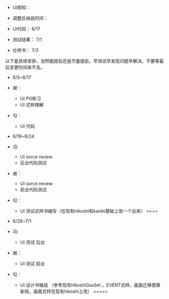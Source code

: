 
+ UI周知：

+ 调整后纳品时间：
+ UI代码：    6/17
+ 测试结果： 7/1
+ 仕样书：    7/3

以下是具体安排，当然能提前还是尽量提前，早测试早发现问题早解决。不要等最后变更时间来不及。
+ 6/5~6/17
+ 谢：
    + UI   PG练习     
    + UI   式样理解 
+ 勾：
    + UI 代码
+ 6/18~6/24
+ 冯:
    + UI   sorce review
    + 后台代码测试
+ 谢：
    + UI   sorce review
    + 前台代码测试
+ 勾：
    + UI   测试式样书编写（在现有hikoshi和kaishi基础上改一个出来）
====
+ 6/28~7/1
+ 冯:
    
    + UI  测试   后台
+ 谢：
    
    + UI  测试   前台
+ 勾：
    + UI  设计书做成 （参考现有hikoshiGasSet ，EVENT式样，画面迁移图等新规，画面式样在现有hikoshi上改）
=====
